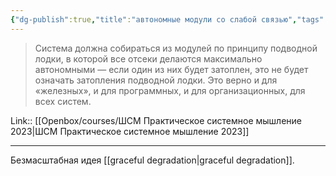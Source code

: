 ```yaml
---
{"dg-publish":true,"title":"автономные модули со слабой связью","tags":["quotes"],"date":"2023-04-25T09:58:32+04:00","modified_at":"2023-06-25T09:26:27+03:00","dg-path":"/quotes/202304250958.md","permalink":"/quotes/202304250958/","dgPassFrontmatter":true}
---
```



> Система должна собираться из модулей по принципу подводной лодки, в которой все отсеки делаются максимально автономными — если один из них будет затоплен, это не будет означать затопления подводной лодки. Это верно и для «железных», и для программных, и для организационных, для всех систем.

Link:: [[Openbox/courses/ШСМ Практическое системное мышление 2023\|ШСМ Практическое системное мышление 2023]]

---

Безмасштабная идея [[graceful degradation\|graceful degradation]].
